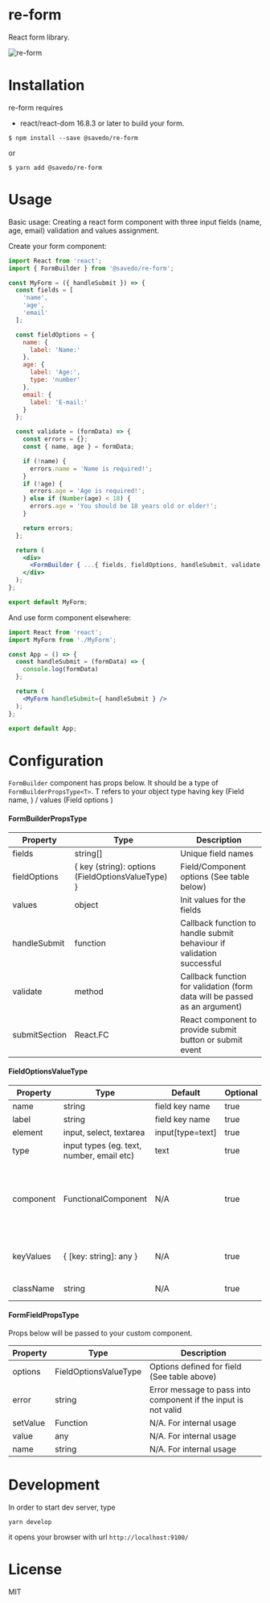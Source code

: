 re-form
=======

React form library.

![re-form](http://g.recordit.co/rA3YW8gMsf.gif)

Installation
=======

re-form requires

* react/react-dom 16.8.3 or later to build your form.

`$ npm install --save @savedo/re-form`

or

`$ yarn add @savedo/re-form`

Usage
=====

Basic usage: Creating a react form component with three input fields (name, age, email) validation and values assignment.

Create your form component:

```jsx
import React from 'react';
import { FormBuilder } from '@savedo/re-form';

const MyForm = ({ handleSubmit }) => {
  const fields = [
    'name',
    'age',
    'email'
  ];

  const fieldOptions = {
    name: {
      label: 'Name:'
    },
    age: {
      label: 'Age:',
      type: 'number'
    },
    email: {
      label: 'E-mail:'
    }
  };

  const validate = (formData) => {
    const errors = {};
    const { name, age } = formData;

    if (!name) {
      errors.name = 'Name is required!';
    }
    if (!age) {
      errors.age = 'Age is required!';
    } else if (Number(age) < 18) {
      errors.age = 'You should be 18 years old or older!';
    }

    return errors;
  };

  return (
    <div>
      <FormBuilder { ...{ fields, fieldOptions, handleSubmit, validate } } />
    </div>
  );
};

export default MyForm;

```

And use form component elsewhere:

```jsx
import React from 'react';
import MyForm from './MyForm';

const App = () => {
  const handleSubmit = (formData) => {
    console.log(formData)
  };

  return (
    <MyForm handleSubmit={ handleSubmit } />
  );
};

export default App;
```

Configuration
=============

`FormBuilder` component has props below. It should be a type of `FormBuilderPropsType<T>`. T refers to your object type having key (Field name, <string>) / values (Field options <FieldOptionsValueType>)

#### FormBuilderPropsType

Property | Type | Description
--- | --- | ---
fields | string[] | Unique field names
fieldOptions | { key (string): options (FieldOptionsValueType) } | Field/Component options (See table below)
values | object | Init values for the fields
handleSubmit | function | Callback function to handle submit behaviour if validation successful
validate | method | Callback function for validation (form data will be passed as an argument)
submitSection | React.FC | React component to provide submit button or submit event

#### FieldOptionsValueType

Property | Type | Default | Optional | Description
--- | --- | --- | --- | ---
name | string | field key name | true | name of the field
label | string | field key name | true | label for the form field
element | input, select, textarea | input[type=text] | true | HTML tag for the form field
type | input types (eg. text, number, email etc) | text | true | type attribute for HTMLInputElement
component | FunctionalComponent | N/A | true | Pass your FunctionalComponent with props (FormFieldPropsType). `element` and `type` becomes redundant when `component` is used.
keyValues |  { [key: string]: any } | N/A | true | Only viable when element is `select`. This object provides the list of `<option value="key">value</option>`
className | string | N/A | true | CSS class(es) for the element

#### FormFieldPropsType

Props below will be passed to your custom component. 

Property | Type | Description
--- | --- | ---
options | FieldOptionsValueType | Options defined for field (See table above)
error | string | Error message to pass into component if the input is not valid 
setValue | Function | N/A. For internal usage
value | any | N/A. For internal usage
name | string | N/A. For internal usage

Development
=============

In order to start dev server, type

```
yarn develop
```

it opens your browser with url `http://localhost:9100/`

License
=============

MIT

